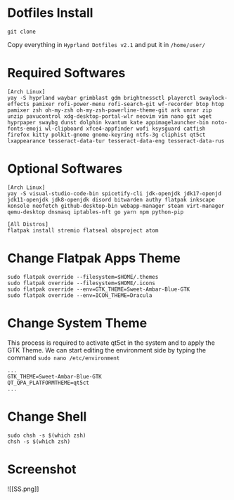 # Dotfiles Install

```
git clone
```

Copy everything in `Hyprland Dotfiles v2.1` and put it in `/home/user/`

# Required Softwares

```
[Arch Linux]
yay -S hyprland waybar grimblast gdm brightnessctl playerctl swaylock-effects pamixer rofi-power-menu rofi-search-git wf-recorder btop htop pamixer zsh oh-my-zsh oh-my-zsh-powerline-theme-git ark unrar zip unzip pavucontrol xdg-desktop-portal-wlr neovim vim nano git wget hyprpaper swaybg dunst dolphin kvantum kate appimagelauncher-bin noto-fonts-emoji wl-clipboard xfce4-appfinder wofi ksysguard catfish firefox kitty polkit-gnome gnome-keyring ntfs-3g cliphist qt5ct lxappearance tesseract-data-tur tesseract-data-eng tesseract-data-rus
```

# Optional Softwares

```
[Arch Linux]
yay -S visual-studio-code-bin spicetify-cli jdk-openjdk jdk17-openjd jdk11-openjdk jdk8-openjdk disord bitwarden authy flatpak inkscape konsole neofetch github-desktop-bin webapp-manager steam virt-manager qemu-desktop dnsmasq iptables-nft go yarn npm python-pip

[All Distros]
flatpak install stremio flatseal obsproject atom
```

# Change Flatpak Apps Theme

```
sudo flatpak override --filesystem=$HOME/.themes
sudo flatpak override --filesystem=$HOME/.icons
sudo flatpak override --env=GTK_THEME=Sweet-Ambar-Blue-GTK
sudo flatpak override --env=ICON_THEME=Dracula
```

# Change System Theme

This process is required to activate qt5ct in the system and to apply the GTK Theme. We can start editing the environment side by typing the command `sudo nano /etc/environment`

```
...
GTK_THEME=Sweet-Ambar-Blue-GTK
QT_QPA_PLATFORMTHEME=qt5ct
...
```

# Change Shell

```
sudo chsh -s $(which zsh)
chsh -s $(which zsh)
```

# Screenshot

![[SS.png]]